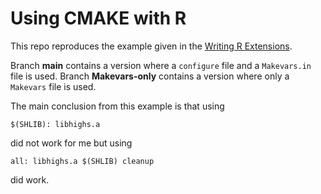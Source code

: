 # Using CMAKE with **R**

This repo reproduces the example given in the
[Writing R Extensions](https://cran.r-project.org/doc/manuals/r-devel/R-exts.html#Using-cmake).

Branch **main** contains a version where a `configure` file and a `Makevars.in` file is used.
Branch **Makevars-only** contains a version where only a `Makevars` file is used.

The main conclusion from this example is that using
```
$(SHLIB): libhighs.a
```
did not work for me but using
```
all: libhighs.a $(SHLIB) cleanup
```
did work.

